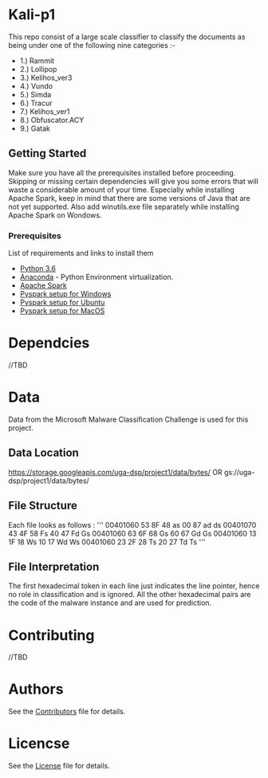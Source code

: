 # Kali-p1

This repo consist of a large scale classifier to classify the documents as being under one of the following nine categories :-
* 1.) Rammit
* 2.) Lollipop
* 3.) Kelihos_ver3
* 4.) Vundo
* 5.) Simda
* 6.) Tracur
* 7.) Kelihos_ver1
* 8.) Obfuscator.ACY
* 9.) Gatak


## Getting Started

Make sure you have all the prerequisites installed before proceeding. Skipping or missing certain dependencies will give you some errors that will waste a considerable amount of your time. Especially while installing Apache Spark, keep in mind that there are some versions of Java that are not yet supported. Also add winutils.exe file separately while installing Apache Spark on Wondows.

### Prerequisites

List of requirements and links to install them

- [Python 3.6](https://www.python.org/downloads/release/python-360/)
- [Anaconda](https://www.anaconda.com/) - Python Environment virtualization.
- [Apache Spark](https://spark.apache.org/downloads.html)
- [Pyspark setup for Windows](https://medium.com/@GalarnykMichael/install-spark-on-windows-pyspark-4498a5d8d66c) 
- [Pyspark setup for Ubuntu](https://medium.com/@GalarnykMichael/install-spark-on-ubuntu-pyspark-231c45677de0)
- [Pyspark setup for MacOS](https://medium.com/@GalarnykMichael/install-spark-on-mac-pyspark-453f395f240b)

# Dependcies
//TBD


# Data
Data from the Microsoft Malware Classification Challenge is used for this project.
  ## Data Location
  https://storage.googleapis.com/uga-dsp/project1/data/bytes/<file>
  OR
  gs://uga-dsp/project1/data/bytes/<file>
  
  ## File Structure
  Each file looks as follows :
  '''
  00401060 53 8F 48 as 00 87 ad ds
  00401070 43 4F 58 Fs 40 47 Fd Gs
  00401060 63 6F 68 Gs 60 67 Gd Gs
  00401060 13 1F 18 Ws 10 17 Wd Ws
  00401060 23 2F 28 Ts 20 27 Td Ts
  '''
  ## File Interpretation
  The first hexadecimal token in each line just indicates the line pointer, hence no role in classification and is ignored.
  All the other hexadecimal pairs are the code of the malware instance and are used for prediction. 

# Contributing
//TBD

# Authors
See the [Contributors](https://github.com/dsp-uga/Kali-p1/blob/master/CONTRIBUTORS.md) file for details.

# Licencse
See the [License](https://github.com/dsp-uga/Kali-p1/blob/master/LICENSE) file for details.


